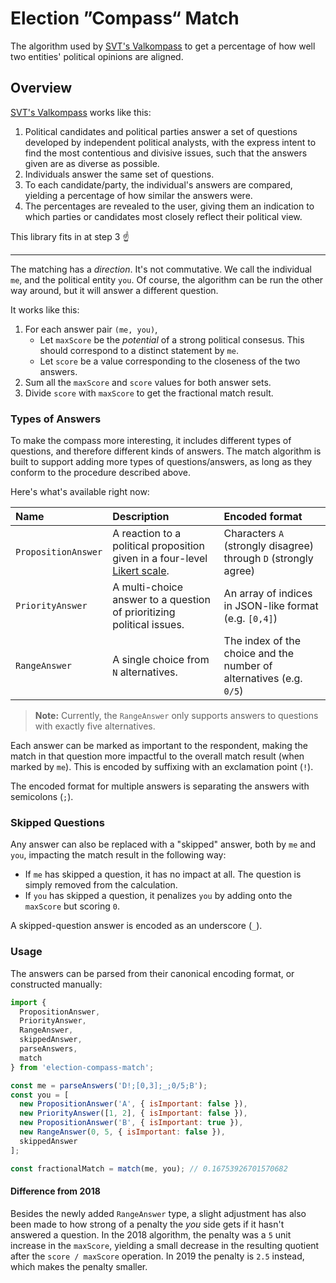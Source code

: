 # Election ”Compass“ Match

The algorithm used by [SVT's Valkompass](https://valkompassen.svt.se) to get a percentage of how well two entities' political opinions are aligned.

## Overview

[SVT's Valkompass](https://valkompassen.svt.se) works like this:

1. Political candidates and political parties answer a set of questions developed by independent political analysts, with the express intent to find the most contentious and divisive issues, such that the answers given are as diverse as possible.
2. Individuals answer the same set of questions.
3. To each candidate/party, the individual's answers are compared, yielding a percentage of how similar the answers were.
4. The percentages are revealed to the user, giving them an indication to which parties or candidates most closely reflect their political view.

This library fits in at step 3 :point_up:

---

The matching has a _direction_. It's not commutative. We call the individual `me`, and the political entity `you`. Of course, the algorithm can be run the other way around, but it will answer a different question.

It works like this:

1. For each answer pair `(me, you)`,
   - Let `maxScore` be the _potential_ of a strong political consesus. This should correspond to a distinct statement by `me`.
   - Let `score` be a value corresponding to the closeness of the two answers.
2. Sum all the `maxScore` and `score` values for both answer sets.
3. Divide `score` with `maxScore` to get the fractional match result.

### Types of Answers

To make the compass more interesting, it includes different types of questions, and therefore different kinds of answers. The match algorithm is built to support adding more types of questions/answers, as long as they conform to the procedure described above.

Here's what's available right now:

| Name                | Description                                                                         | Encoded format                                                      |
| :------------------ | :---------------------------------------------------------------------------------- | :------------------------------------------------------------------ |
| `PropositionAnswer` | A reaction to a political proposition given in a four-level [Likert scale][likert]. | Characters `A` (strongly disagree) through `D` (strongly agree)     |
| `PriorityAnswer`    | A multi-choice answer to a question of prioritizing political issues.               | An array of indices in JSON-like format (e.g. `[0,4]`)              |
| `RangeAnswer`       | A single choice from `N` alternatives.                                              | The index of the choice and the number of alternatives (e.g. `0/5`) |

> **Note:** Currently, the `RangeAnswer` only supports answers to questions with exactly five alternatives.

Each answer can be marked as important to the respondent, making the match in that question more impactful to the overall match result (when marked by `me`). This is encoded by suffixing with an exclamation point (`!`).

The encoded format for multiple answers is separating the answers with semicolons (`;`).

[likert]: https://en.wikipedia.org/wiki/Likert_scale

### Skipped Questions

Any answer can also be replaced with a "skipped" answer, both by `me` and `you`, impacting the match result in the following way:

- If `me` has skipped a question, it has no impact at all. The question is simply removed from the calculation.
- If `you` has skipped a question, it penalizes `you` by adding onto the `maxScore` but scoring `0`.

A skipped-question answer is encoded as an underscore (`_`).

### Usage

The answers can be parsed from their canonical encoding format, or constructed manually:

```javascript
import {
  PropositionAnswer,
  PriorityAnswer,
  RangeAnswer,
  skippedAnswer,
  parseAnswers,
  match
} from 'election-compass-match';

const me = parseAnswers('D!;[0,3];_;0/5;B');
const you = [
  new PropositionAnswer('A', { isImportant: false }),
  new PriorityAnswer([1, 2], { isImportant: false }),
  new PropositionAnswer('B', { isImportant: true }),
  new RangeAnswer(0, 5, { isImportant: false }),
  skippedAnswer
];

const fractionalMatch = match(me, you); // 0.16753926701570682
```

#### Difference from 2018

Besides the newly added `RangeAnswer` type, a slight adjustment has also been made to how strong of a penalty the _you_ side gets if it hasn't answered a question. In the 2018 algorithm, the penalty was a `5` unit increase in the `maxScore`, yielding a small decrease in the resulting quotient after the `score / maxScore` operation. In 2019 the penalty is `2.5` instead, which makes the penalty smaller.
